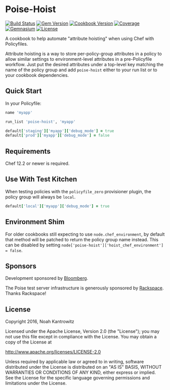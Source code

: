 # Poise-Hoist

[![Build Status](https://img.shields.io/travis/poise/poise-hoist.svg)](https://travis-ci.org/poise/poise-hoist)
[![Gem Version](https://img.shields.io/gem/v/poise-hoist.svg)](https://rubygems.org/gems/poise-hoist)
[![Cookbook Version](https://img.shields.io/cookbook/v/poise-hoist.svg)](https://supermarket.chef.io/cookbooks/poise-hoist)
[![Coverage](https://img.shields.io/codecov/c/github/poise/poise-hoist.svg)](https://codecov.io/github/poise/poise-hoist)
[![Gemnasium](https://img.shields.io/gemnasium/poise/poise-hoist.svg)](https://gemnasium.com/poise/poise-hoist)
[![License](https://img.shields.io/badge/license-Apache_2-blue.svg)](https://www.apache.org/licenses/LICENSE-2.0)

A cookbook to help automate "attribute hoisting" when using Chef with Policyfiles.

Attribute hoisting is a way to store per-policy-group attributes in a policy to
allow similar settings to environment-level attributes in a pre-Policyfile
workflow. Just put the desired attributes under a top-level key matching the
name of the policy group and add `poise-hoist` either to your run list or to
your cookbook dependencies.

## Quick Start

In your Policyfile:

```ruby
name 'myapp'

run_list 'poise-hoist', 'myapp'

default['staging']['myapp']['debug_mode'] = true
default['prod']['myapp']['debug_mode'] = false
```

## Requirements

Chef 12.2 or newer is required.

## Use With Test Kitchen

When testing policies with the `policyfile_zero` provisioner plugin, the policy
group will always be `local`.

```ruby
default['local']['myapp']['debug_mode'] = true
```

## Environment Shim

For older cookbooks still expecting to use `node.chef_environment`, by default
that method will be patched to return the policy group name instead. This can
be disabled by setting `node['poise-hoist']['hoist_chef_environment'] = false`.

## Sponsors

Development sponsored by [Bloomberg](http://www.bloomberg.com/company/technology/).

The Poise test server infrastructure is generously sponsored by [Rackspace](https://rackspace.com/). Thanks Rackspace!

## License

Copyright 2016, Noah Kantrowitz

Licensed under the Apache License, Version 2.0 (the "License");
you may not use this file except in compliance with the License.
You may obtain a copy of the License at

http://www.apache.org/licenses/LICENSE-2.0

Unless required by applicable law or agreed to in writing, software
distributed under the License is distributed on an "AS IS" BASIS,
WITHOUT WARRANTIES OR CONDITIONS OF ANY KIND, either express or implied.
See the License for the specific language governing permissions and
limitations under the License.
